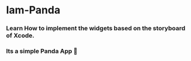 # Iam-Panda



### Learn How to implement the widgets based on the storyboard of Xcode. 
### Its a simple Panda App 🐼 
